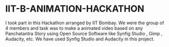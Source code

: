 # IIT-B-ANIMATION-HACKATHON
I took part in this Hackathon arranged by IIT Bombay. We were the group of 4 members and task was to make a animated video based on any Panchatantra Story using Open Source Software like Synfig Studio , Gimp , Audacity, etc. We have used Synfig Studio and Audacity in this project.
